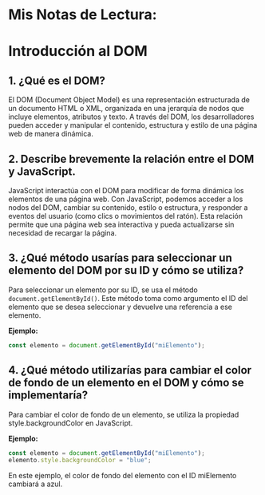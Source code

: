 # Mis Notas de Lectura:

# Introducción al DOM

## 1. ¿Qué es el DOM?

El DOM (Document Object Model) es una representación estructurada de un documento HTML o XML, organizada en una jerarquía de nodos que incluye elementos, atributos y texto. A través del DOM, los desarrolladores pueden acceder y manipular el contenido, estructura y estilo de una página web de manera dinámica.

## 2. Describe brevemente la relación entre el DOM y JavaScript.

JavaScript interactúa con el DOM para modificar de forma dinámica los elementos de una página web. Con JavaScript, podemos acceder a los nodos del DOM, cambiar su contenido, estilo o estructura, y responder a eventos del usuario (como clics o movimientos del ratón). Esta relación permite que una página web sea interactiva y pueda actualizarse sin necesidad de recargar la página.

## 3. ¿Qué método usarías para seleccionar un elemento del DOM por su ID y cómo se utiliza?

Para seleccionar un elemento por su ID, se usa el método `document.getElementById()`. Este método toma como argumento el ID del elemento que se desea seleccionar y devuelve una referencia a ese elemento.

**Ejemplo:**

```javascript
const elemento = document.getElementById("miElemento");

```

## 4. ¿Qué método utilizarías para cambiar el color de fondo de un elemento en el DOM y cómo se implementaría?
Para cambiar el color de fondo de un elemento, se utiliza la propiedad style.backgroundColor en JavaScript.

**Ejemplo:**

```javascript
const elemento = document.getElementById("miElemento");
elemento.style.backgroundColor = "blue";
```

En este ejemplo, el color de fondo del elemento con el ID miElemento cambiará a azul.

